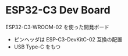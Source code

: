 # ESP32-C3 Dev Board

ESP32-C3-WROOM-02 を使った開発ボード

- ピンヘッダは ESP-C3-DevKitC-02 互換の配置
- USB Type-C をもつ
